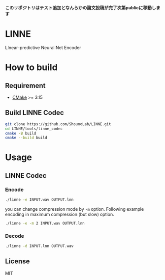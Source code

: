 **このリポジトリはテスト追加となんらかの論文投稿が完了次第publicに移動します**

# LINNE

LInear-predictive Neural Net Encoder

# How to build

## Requirement

* [CMake](https://cmake.org) >= 3.15

## Build LINNE Codec

```bash
git clone https://github.com/ShounoLab/LINNE.git
cd LINNE/tools/linne_codec
cmake -B build
cmake --build build
```

# Usage

## LINNE Codec

### Encode

```bash
./linne -e INPUT.wav OUTPUT.lnn
```

you can change compression mode by `-m` option.
Following example encoding in maximum compression (but slow) option.

```bash
./linne -e -m 2 INPUT.wav OUTPUT.lnn
```

### Decode

```bash
./linne -d INPUT.lnn OUTPUT.wav
```

## License

MIT
